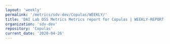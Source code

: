 ```yaml
---
layout: 'weekly'
permalink: '/metrics/sdv-dev/Copulas/WEEKLY/'
title: 'DAI Lab OSS Metrics Metrics report for Copulas | WEEKLY-REPORT-2020-04-26'
organization: 'sdv-dev'
repository: 'Copulas'
current_date: '2020-04-26'
---
```

